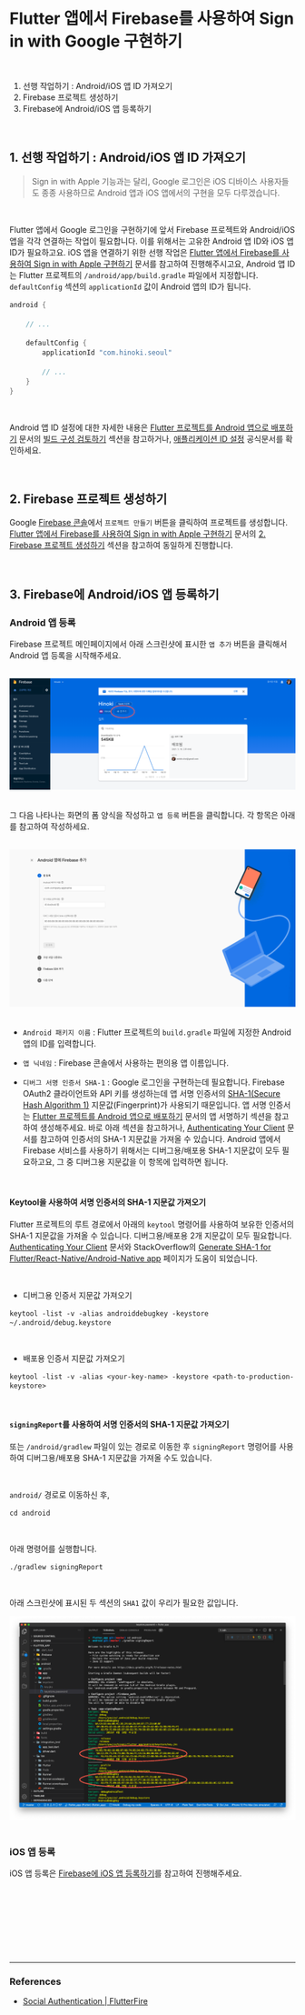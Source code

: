 # Flutter 앱에서 Firebase를 사용하여 Sign in with Google 구현하기

<br>

1. 선행 작업하기 : Android/iOS 앱 ID 가져오기
2. Firebase 프로젝트 생성하기
3. Firebase에 Android/iOS 앱 등록하기

<br>

## 1. 선행 작업하기 : Android/iOS 앱 ID 가져오기

> Sign in with Apple 기능과는 달리, Google 로그인은 iOS 디바이스 사용자들도 종종 사용하므로 Android 앱과 iOS 앱에서의 구현을 모두 다루겠습니다.

<br>

Flutter 앱에서 Google 로그인을 구현하기에 앞서 Firebase 프로젝트와 Android/iOS 앱을 각각 연결하는 작업이 필요합니다. 이를 위해서는 고유한 Android 앱 ID와 iOS 앱 ID가 필요하고요. iOS 앱을 연결하기 위한 선행 작업은 [Flutter 앱에서 Firebase를 사용하여 Sign in with Apple 구현하기](https://github.com/estellechoi/TIL/blob/master/docs/flutter/social_login.md#user-content-1-%EC%84%A0%ED%96%89-%EC%9E%91%EC%97%85%ED%95%98%EA%B8%B0) 문서를 참고하여 진행해주시고요, Android 앱 ID는 Flutter 프로젝트의 `/android/app/build.gradle` 파일에서 지정합니다. `defaultConfig` 섹션의 `applicationId` 값이 Android 앱의 ID가 됩니다.

```gradle
android {

    // ...

    defaultConfig {
        applicationId "com.hinoki.seoul"

        // ...
    }
}
```

<br>

Android 앱 ID 설정에 대한 자세한 내용은 [Flutter 프로젝트를 Android 앱으로 배포하기](https://github.com/estellechoi/TIL/blob/master/docs/flutter/deploy_android.md) 문서의 [빌드 구성 검토하기](https://github.com/estellechoi/TIL/blob/master/docs/flutter/deploy_android.md#user-content-5-%EB%B9%8C%EB%93%9C-%EA%B5%AC%EC%84%B1-%EA%B2%80%ED%86%A0%ED%95%98%EA%B8%B0) 섹션을 참고하거나, [애플리케이션 ID 설정](https://developer.android.com/studio/build/application-id) 공식문서를 확인하세요.

<br>

## 2. Firebase 프로젝트 생성하기

Google [Firebase 콘솔](https://console.firebase.google.com/u/0/)에서 `프로젝트 만들기` 버튼을 클릭하여 프로젝트를 생성합니다. [Flutter 앱에서 Firebase를 사용하여 Sign in with Apple 구현하기](https://github.com/estellechoi/TIL/blob/master/docs/flutter/social_login.md) 문서의 [2. Firebase 프로젝트 생성하기](https://github.com/estellechoi/TIL/blob/master/docs/flutter/social_login.md#user-content-2-firebase-%ED%94%84%EB%A1%9C%EC%A0%9D%ED%8A%B8-%EC%83%9D%EC%84%B1%ED%95%98%EA%B8%B0) 섹션을 참고하여 동일하게 진행합니다.

<br>

## 3. Firebase에 Android/iOS 앱 등록하기

### Android 앱 등록

Firebase 프로젝트 메인페이지에서 아래 스크린샷에 표시한 `앱 추가` 버튼을 클릭해서 Android 앱 등록을 시작해주세요.

<br>

<img src="./../img/firebase40.png" alt="firebase" />

<br>
<br>

그 다음 나타나는 화면의 폼 양식을 작성하고 `앱 등록` 버튼을 클릭합니다. 각 항목은 아래를 참고하여 작성하세요.

<br>

<img src="./../img/firebase41.png" alt="firebase" />

<br>
<br>

- `Android 패키지 이름` : Flutter 프로젝트의 `build.gradle` 파일에 지정한 Android 앱의 ID를 입력합니다.

- `앱 닉네임` : Firebase 콘솔에서 사용하는 편의용 앱 이름입니다.

- `디버그 서명 인증서 SHA-1` : Google 로그인을 구현하는데 필요합니다. Firebase OAuth2 클라이언트와 API 키를 생성하는데 앱 서명 인증서의 [SHA-1(Secure Hash Algorithm 1)](https://en.wikipedia.org/wiki/SHA-1) 지문값(Fingerprint)가 사용되기 때문입니다. 앱 서명 인증서는 [Flutter 프로젝트를 Android 앱으로 배포하기](https://github.com/estellechoi/TIL/blob/master/docs/flutter/deploy_android.md#user-content-2-%EC%95%B1-%EC%84%9C%EB%AA%85%ED%95%98%EA%B8%B0) 문서의 앱 서명하기 섹션을 참고하여 생성해주세요. 바로 아래 섹션을 참고하거나, [Authenticating Your Client](https://developers.google.com/android/guides/client-auth) 문서를 참고하여 인증서의 SHA-1 지문값을 가져올 수 있습니다. Android 앱에서 Firebase 서비스를 사용하기 위해서는 디버그용/배포용 SHA-1 지문값이 모두 필요하고요, 그 중 디버그용 지문값을 이 항목에 입력하면 됩니다.

<br>

#### Keytool을 사용하여 서명 인증서의 SHA-1 지문값 가져오기

Flutter 프로젝트의 루트 경로에서 아래의 `keytool` 명령어를 사용하여 보유한 인증서의 SHA-1 지문값을 가져올 수 있습니다. 디버그용/배포용 2개 지문값이 모두 필요합니다. [Authenticating Your Client](https://developers.google.com/android/guides/client-auth) 문서와 StackOverflow의 [Generate SHA-1 for Flutter/React-Native/Android-Native app](https://stackoverflow.com/questions/51845559/generate-sha-1-for-flutter-react-native-android-native-app) 페이지가 도움이 되었습니다.

<br>

- 디버그용 인증서 지문값 가져오기

```
keytool -list -v -alias androiddebugkey -keystore ~/.android/debug.keystore
```

<br>

- 배포용 인증서 지문값 가져오기

```
keytool -list -v -alias <your-key-name> -keystore <path-to-production-keystore>
```

<br>

#### `signingReport`를 사용하여 서명 인증서의 SHA-1 지문값 가져오기

또는 `/android/gradlew` 파일이 있는 경로로 이동한 후 `signingReport` 명령어를 사용하여 디버그용/배포용 SHA-1 지문값을 가져올 수도 있습니다.

<br>

`android/` 경로로 이동하신 후,

```
cd android
```

<br>

아래 명령어를 실행합니다.

```
./gradlew signingReport
```

<br>

아래 스크린샷에 표시된 두 섹션의 `SHA1` 값이 우리가 필요한 값입니다.

<img src="./../img/firebase42.png" alt="firebase" />

<br>
<br>

### iOS 앱 등록

iOS 앱 등록은 [Firebase에 iOS 앱 등록하기](user-content-3-firebase에-ios-앱-등록하기)를 참고하여 진행해주세요.

<br>
<br>
<br>
<br>
<br>
<br>
<br>

---

### References

- [Social Authentication | FlutterFire](https://firebase.flutter.dev/docs/auth/social)
